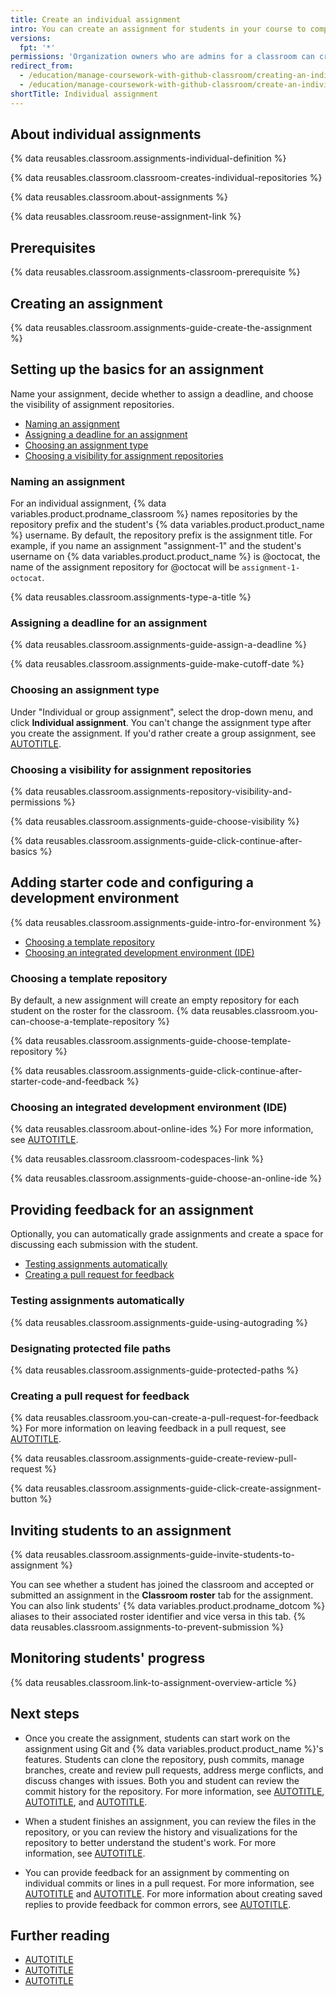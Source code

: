 ```yaml
---
title: Create an individual assignment
intro: You can create an assignment for students in your course to complete individually.
versions:
  fpt: '*'
permissions: 'Organization owners who are admins for a classroom can create and manage individual assignments for a classroom. {% data reusables.classroom.classroom-admins-link %}'
redirect_from:
  - /education/manage-coursework-with-github-classroom/creating-an-individual-assignment
  - /education/manage-coursework-with-github-classroom/create-an-individual-assignment
shortTitle: Individual assignment
---
```


## About individual assignments

{% data reusables.classroom.assignments-individual-definition %}

{% data reusables.classroom.classroom-creates-individual-repositories %}

{% data reusables.classroom.about-assignments %}

{% data reusables.classroom.reuse-assignment-link %}

## Prerequisites

{% data reusables.classroom.assignments-classroom-prerequisite %}

## Creating an assignment

{% data reusables.classroom.assignments-guide-create-the-assignment %}

## Setting up the basics for an assignment

Name your assignment, decide whether to assign a deadline, and choose the visibility of assignment repositories.

* [Naming an assignment](#naming-an-assignment)
* [Assigning a deadline for an assignment](#assigning-a-deadline-for-an-assignment)
* [Choosing an assignment type](#choosing-an-assignment-type)
* [Choosing a visibility for assignment repositories](#choosing-a-visibility-for-assignment-repositories)

### Naming an assignment

For an individual assignment, {% data variables.product.prodname_classroom %} names repositories by the repository prefix and the student's {% data variables.product.product_name %} username. By default, the repository prefix is the assignment title. For example, if you name an assignment "assignment-1" and the student's username on {% data variables.product.product_name %} is @octocat, the name of the assignment repository for @octocat will be `assignment-1-octocat`.

{% data reusables.classroom.assignments-type-a-title %}

### Assigning a deadline for an assignment

{% data reusables.classroom.assignments-guide-assign-a-deadline %}

{% data reusables.classroom.assignments-guide-make-cutoff-date %}

### Choosing an assignment type

Under "Individual or group assignment", select the drop-down menu, and click **Individual assignment**. You can't change the assignment type after you create the assignment. If you'd rather create a group assignment, see [AUTOTITLE](/education/manage-coursework-with-github-classroom/teach-with-github-classroom/create-a-group-assignment).

### Choosing a visibility for assignment repositories

{% data reusables.classroom.assignments-repository-visibility-and-permissions %}

{% data reusables.classroom.assignments-guide-choose-visibility %}

{% data reusables.classroom.assignments-guide-click-continue-after-basics %}

## Adding starter code and configuring a development environment

{% data reusables.classroom.assignments-guide-intro-for-environment %}

* [Choosing a template repository](#choosing-a-template-repository)
* [Choosing an integrated development environment (IDE)](#choosing-an-integrated-development-environment-ide)

### Choosing a template repository

By default, a new assignment will create an empty repository for each student on the roster for the classroom. {% data reusables.classroom.you-can-choose-a-template-repository %}

{% data reusables.classroom.assignments-guide-choose-template-repository %}

{% data reusables.classroom.assignments-guide-click-continue-after-starter-code-and-feedback %}

### Choosing an integrated development environment (IDE)

{% data reusables.classroom.about-online-ides %} For more information, see [AUTOTITLE](/education/manage-coursework-with-github-classroom/integrate-github-classroom-with-an-ide).

{% data reusables.classroom.classroom-codespaces-link %}

{% data reusables.classroom.assignments-guide-choose-an-online-ide %}

## Providing feedback for an assignment

Optionally, you can automatically grade assignments and create a space for discussing each submission with the student.

* [Testing assignments automatically](#testing-assignments-automatically)
* [Creating a pull request for feedback](#creating-a-pull-request-for-feedback)

### Testing assignments automatically

{% data reusables.classroom.assignments-guide-using-autograding %}

### Designating protected file paths

{% data reusables.classroom.assignments-guide-protected-paths %}

### Creating a pull request for feedback

{% data reusables.classroom.you-can-create-a-pull-request-for-feedback %} For more information on leaving feedback in a pull request, see [AUTOTITLE](/education/manage-coursework-with-github-classroom/teach-with-github-classroom/leave-feedback-with-pull-requests).

{% data reusables.classroom.assignments-guide-create-review-pull-request %}

{% data reusables.classroom.assignments-guide-click-create-assignment-button %}

## Inviting students to an assignment

{% data reusables.classroom.assignments-guide-invite-students-to-assignment %}

You can see whether a student has joined the classroom and accepted or submitted an assignment in the **Classroom roster** tab for the assignment. You can also link students' {% data variables.product.prodname_dotcom %} aliases to their associated roster identifier and vice versa in this tab. {% data reusables.classroom.assignments-to-prevent-submission %}

## Monitoring students' progress

{% data reusables.classroom.link-to-assignment-overview-article %}

## Next steps

* Once you create the assignment, students can start work on the assignment using Git and {% data variables.product.product_name %}'s features. Students can clone the repository, push commits, manage branches, create and review pull requests, address merge conflicts, and discuss changes with issues. Both you and student can review the commit history for the repository. For more information, see [AUTOTITLE](/get-started), [AUTOTITLE](/repositories), and [AUTOTITLE](/pull-requests/collaborating-with-pull-requests).

* When a student finishes an assignment, you can review the files in the repository, or you can review the history and visualizations for the repository to better understand the student's work. For more information, see [AUTOTITLE](/repositories/viewing-activity-and-data-for-your-repository).

* You can provide feedback for an assignment by commenting on individual commits or lines in a pull request. For more information, see [AUTOTITLE](/pull-requests/collaborating-with-pull-requests/reviewing-changes-in-pull-requests/commenting-on-a-pull-request) and [AUTOTITLE](/issues/tracking-your-work-with-issues/creating-an-issue). For more information about creating saved replies to provide feedback for common errors, see [AUTOTITLE](/get-started/writing-on-github/working-with-saved-replies/about-saved-replies).

## Further reading

* [AUTOTITLE](/education/explore-the-benefits-of-teaching-and-learning-with-github-education/github-global-campus-for-teachers)
* [AUTOTITLE](/education/manage-coursework-with-github-classroom/teach-with-github-classroom/connect-a-learning-management-system-course-to-a-classroom)
* [AUTOTITLE](/education/manage-coursework-with-github-classroom/teach-with-github-classroom/using-github-classroom-with-github-cli)
